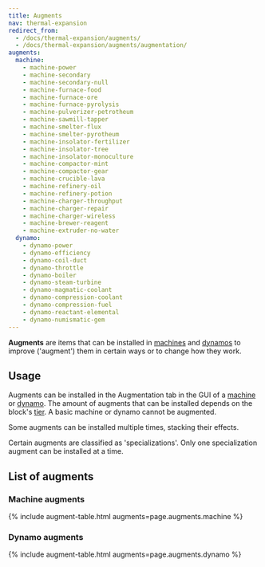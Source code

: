 ```yaml
---
title: Augments
nav: thermal-expansion
redirect_from:
  - /docs/thermal-expansion/augments/
  - /docs/thermal-expansion/augments/augmentation/
augments:
  machine:
    - machine-power
    - machine-secondary
    - machine-secondary-null
    - machine-furnace-food
    - machine-furnace-ore
    - machine-furnace-pyrolysis
    - machine-pulverizer-petrotheum
    - machine-sawmill-tapper
    - machine-smelter-flux
    - machine-smelter-pyrotheum
    - machine-insolator-fertilizer
    - machine-insolator-tree
    - machine-insolator-monoculture
    - machine-compactor-mint
    - machine-compactor-gear
    - machine-crucible-lava
    - machine-refinery-oil
    - machine-refinery-potion
    - machine-charger-throughput
    - machine-charger-repair
    - machine-charger-wireless
    - machine-brewer-reagent
    - machine-extruder-no-water
  dynamo:
    - dynamo-power
    - dynamo-efficiency
    - dynamo-coil-duct
    - dynamo-throttle
    - dynamo-boiler
    - dynamo-steam-turbine
    - dynamo-magmatic-coolant
    - dynamo-compression-coolant
    - dynamo-compression-fuel
    - dynamo-reactant-elemental
    - dynamo-numismatic-gem
---
```


**Augments** are items that can be installed in [machines](/docs/machines/) and
[dynamos](/docs/dynamos/) to improve ('augment') them in certain ways or to
change how they work.


Usage
-----

Augments can be installed in the Augmentation tab in the GUI of a
[machine](/docs/machines/) or [dynamo](/docs/dynamos/). The amount of augments
that can be installed depends on the block's [tier](/docs/tiers/). A basic
machine or dynamo cannot be augmented.

Some augments can be installed multiple times, stacking their effects.

Certain augments are classified as 'specializations'. Only one specialization
augment can be installed at a time.


List of augments
----------------

### Machine augments
{% include augment-table.html augments=page.augments.machine %}

### Dynamo augments
{% include augment-table.html augments=page.augments.dynamo %}
